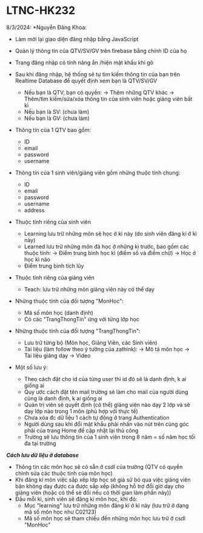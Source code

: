 # LTNC-HK232

8/3/2024:
*Nguyễn Đăng Khoa:
- Làm mới lại giao diện đăng nhập bằng JavaScript
- Quản lý thông tin của QTV/SV/GV trên firebase bằng chính ID của họ
- Trang đăng nhập có tính năng ẩn /hiện mật khẩu khi gõ
- Sau khi đăng nhập, hệ thống sẽ tự tìm kiếm thông tin của bạn trên Realtime Database để quyết định xem bạn là QTV/SV/GV
    + Nếu bạn là QTV, bạn có quyền: 
        -> Thêm những QTV khác
        -> Thêm/tìm kiếm/sửa/xóa thông tin của sinh viên hoặc giảng viên bất kì
    + Nếu bạn là SV: (chưa làm)
    + Nếu bạn là GV: (chưa làm)
- Thông tin của 1 QTV bao gồm:
    + ID
    + email
    + password
    + username
- Thông tin của 1 sinh viên/giảng viên gồm những thuộc tính chung:
    + ID
    + email
    + password
    + username
    + address
- Thuộc tính riêng của sinh viên
    + Learning lưu trữ những môn sẽ học ở kì này (do sinh viên đăng kí ở kì này)
    + Learned lưu trữ những môn đã học ở những kì trước, bao gồm các thuộc tính:
        -> Điểm trung bình học kì (điểm số và điểm chữ)
        -> Học ở học kì nào
    + Điểm trung bình tích lũy
- Thuộc tính riêng của giảng viên
    + Teach: lưu trữ những môn giảng viên này có thể dạy

- Những thuộc tính của đối tượng "MonHoc":
    + Mã số môn học (danh định)
    + Có các "TrangThongTin" ứng với từng lớp học

- Những thuộc tính của đối tượng "TrangThongTin":
    + Lưu trữ từng bộ (Môn học, Giảng Viên, các Sinh viên)
    + Tài liệu (làm follow theo ý tưởng của zathink):
        -> Mô tả môn học
        -> Tài liệu giảng dạy
        -> Video

- Một số lưu ý:
    + Theo cách đặt cho id của từng user thì id đó sẽ là danh định, k ai giống ai
    + Quy ước cách đặt tên mail trường sẽ làm cho mail của người dùng cũng là danh định, k ai giống ai
    + Quản trị viên sẽ quyết định (có thể) giảng viên nào dạy 2 lớp và sẽ dạy lớp nào trong 1 môn (phù hợp với thực tế)
    + Chưa xóa đc dữ liệu 1 cách tự động ở trang Authentication
    + Người dùng sau khi đổi mật khẩu phải nhấn vào nút trên cùng góc phải của trang Home để cập nhật lại thủ công
    + Trường sẽ lưu thông tin của 1 sinh viên trong 8 năm = số năm học tối đa tại trường


*****************************Cách lưu dữ liệu ở database*****************************
- Thông tin các môn học sẽ có sẵn ở csdl của trường (QTV có quyền chỉnh sửa các thuộc tính của môn học)
- Khi đăng kí môn việc sắp xếp lớp học sẽ giả sử bỏ qua việc giảng viên bận không dạy được ca được sắp xếp (không hỗ trợ đổi giờ dạy cho giảng viên (hoặc có thể sẽ đổi nếu có thời gian làm phần này))
- Đầu mỗi kì, sinh viên sẽ đăng kí môn học, khi đó:
    +  Mục "learning" lưu trữ những môn đăng kí ở kì này (lưu trữ ở dạng mã số môn học như C02123)
    +  Mã số môn học sẽ tham chiếu đến những môn học lưu trữ ở csdl "MonHoc"

